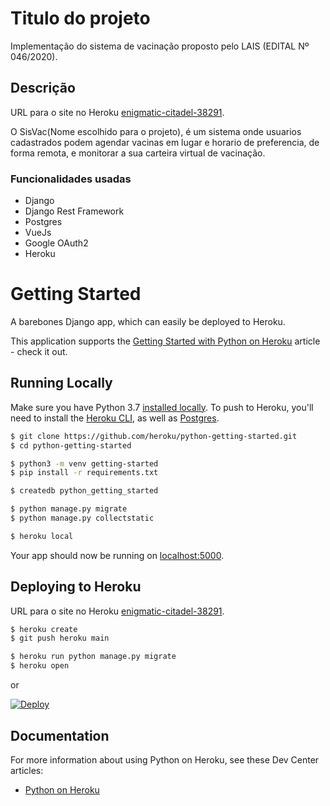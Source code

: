 # Titulo do projeto

Implementação do sistema de vacinação proposto pelo LAIS (EDITAL Nº 046/2020).

## Descrição

URL para o site no Heroku [enigmatic-citadel-38291](https://enigmatic-citadel-38291.herokuapp.com/#/).

O SisVac(Nome escolhido para o projeto), é um sistema onde usuarios cadastrados podem agendar vacinas em lugar e horario de preferencia, de forma remota, e monitorar a sua carteira virtual de vacinação.

### Funcionalidades usadas

* Django
* Django Rest Framework
* Postgres
* VueJs
* Google OAuth2
* Heroku

# Getting Started

A barebones Django app, which can easily be deployed to Heroku.

This application supports the [Getting Started with Python on Heroku](https://devcenter.heroku.com/articles/getting-started-with-python) article - check it out.

## Running Locally

Make sure you have Python 3.7 [installed locally](http://install.python-guide.org). To push to Heroku, you'll need to install the [Heroku CLI](https://devcenter.heroku.com/articles/heroku-cli), as well as [Postgres](https://devcenter.heroku.com/articles/heroku-postgresql#local-setup).

```sh
$ git clone https://github.com/heroku/python-getting-started.git
$ cd python-getting-started

$ python3 -m venv getting-started
$ pip install -r requirements.txt

$ createdb python_getting_started

$ python manage.py migrate
$ python manage.py collectstatic

$ heroku local
```

Your app should now be running on [localhost:5000](http://localhost:5000/).

## Deploying to Heroku

URL para o site no Heroku [enigmatic-citadel-38291](https://enigmatic-citadel-38291.herokuapp.com/#/).

```sh
$ heroku create
$ git push heroku main

$ heroku run python manage.py migrate
$ heroku open
```
or

[![Deploy](https://www.herokucdn.com/deploy/button.svg)](https://heroku.com/deploy)

## Documentation

For more information about using Python on Heroku, see these Dev Center articles:

- [Python on Heroku](https://devcenter.heroku.com/categories/python)

